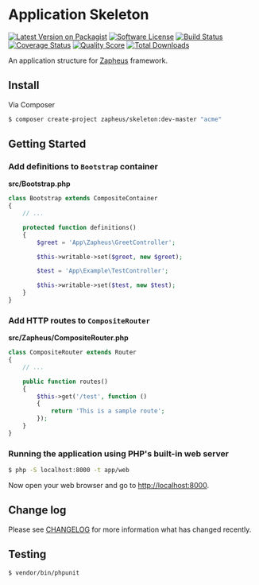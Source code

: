 # Application Skeleton

[![Latest Version on Packagist][ico-version]][link-packagist]
[![Software License][ico-license]](LICENSE.md)
[![Build Status][ico-travis]][link-travis]
[![Coverage Status][ico-scrutinizer]][link-scrutinizer]
[![Quality Score][ico-code-quality]][link-code-quality]
[![Total Downloads][ico-downloads]][link-downloads]

An application structure for [Zapheus](https://github.com/zapheus/zapheus) framework.

## Install

Via Composer

``` bash
$ composer create-project zapheus/skeleton:dev-master "acme"
```

## Getting Started

### Add definitions to `Bootstrap` container

**src/Bootstrap.php**

``` php
class Bootstrap extends CompositeContainer
{
    // ...

    protected function definitions()
    {
        $greet = 'App\Zapheus\GreetController';

        $this->writable->set($greet, new $greet);

        $test = 'App\Example\TestController';

        $this->writable->set($test, new $test);
    }
}
```

### Add HTTP routes to `CompositeRouter`

**src/Zapheus/CompositeRouter.php**

``` php
class CompositeRouter extends Router
{
    // ...

    public function routes()
    {
        $this->get('/test', function ()
        {
            return 'This is a sample route';
        });
    }
}
```

### Running the application using PHP's built-in web server

``` bash
$ php -S localhost:8000 -t app/web
```

Now open your web browser and go to [http://localhost:8000](http://localhost:8000).

## Change log

Please see [CHANGELOG](CHANGELOG.md) for more information what has changed recently.

## Testing

``` bash
$ vendor/bin/phpunit
```

[ico-version]: https://img.shields.io/packagist/v/zapheus/skeleton.svg?style=flat-square
[ico-license]: https://img.shields.io/badge/license-MIT-brightgreen.svg?style=flat-square
[ico-travis]: https://img.shields.io/travis/zapheus/skeleton/master.svg?style=flat-square
[ico-scrutinizer]: https://img.shields.io/scrutinizer/coverage/g/zapheus/skeleton.svg?style=flat-square
[ico-code-quality]: https://img.shields.io/scrutinizer/g/zapheus/skeleton.svg?style=flat-square
[ico-downloads]: https://img.shields.io/packagist/dt/zapheus/skeleton.svg?style=flat-square

[link-packagist]: https://packagist.org/packages/zapheus/skeleton
[link-travis]: https://travis-ci.org/zapheus/skeleton
[link-scrutinizer]: https://scrutinizer-ci.com/g/zapheus/skeleton/code-structure
[link-code-quality]: https://scrutinizer-ci.com/g/zapheus/skeleton
[link-downloads]: https://packagist.org/packages/zapheus/skeleton
[link-author]: https://github.com/rougin
[link-contributors]: ../../contributors